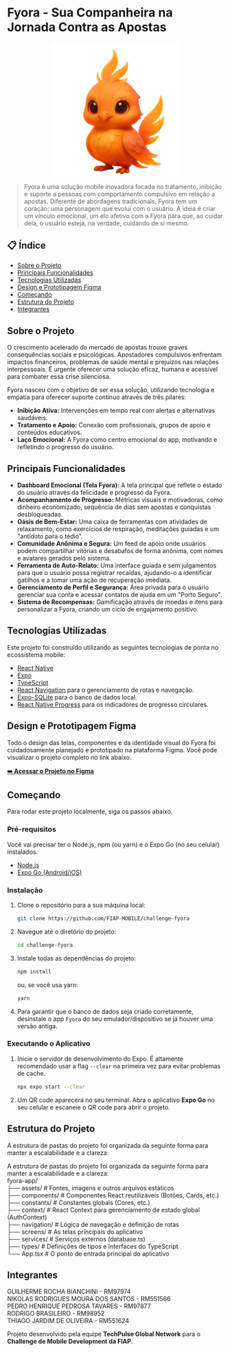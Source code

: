 # Fyora - Sua Companheira na Jornada Contra as Apostas

<p align="center">
  <img src="src/assets/images/fyora-character-care.png" alt="Fyora App Mockup" width="300"/>
</p>

> Fyora é uma solução mobile inovadora focada no tratamento, inibição e suporte a pessoas com comportamento compulsivo em relação a apostas. Diferente de abordagens tradicionais, Fyora tem um coração: uma personagem que evolui com o usuário. A ideia é criar um vínculo emocional, um elo afetivo com a Fyora para que, ao cuidar dela, o usuário esteja, na verdade, cuidando de si mesmo.

## 📋 Índice

- [Sobre o Projeto](#sobre-o-projeto)
- [Principais Funcionalidades](#principais-funcionalidades)
- [Tecnologias Utilizadas](#tecnologias-utilizadas)
- [Design e Prototipagem Figma](#design-e-prototipagem-figma)
- [Começando](#começando)
- [Estrutura do Projeto](#estrutura-do-projeto)
- [Integrantes](#integrantes)

## Sobre o Projeto

O crescimento acelerado do mercado de apostas trouxe graves consequências sociais e psicológicas. Apostadores compulsivos enfrentam impactos financeiros, problemas de saúde mental e prejuízos nas relações interpessoais. É urgente oferecer uma solução eficaz, humana e acessível para combater essa crise silenciosa.

Fyora nasceu com o objetivo de ser essa solução, utilizando tecnologia e empatia para oferecer suporte contínuo através de três pilares:

- **Inibição Ativa:** Intervenções em tempo real com alertas e alternativas saudáveis.
- **Tratamento e Apoio:** Conexão com profissionais, grupos de apoio e conteúdos educativos.
- **Laço Emocional:** A Fyora como centro emocional do app, motivando e refletindo o progresso do usuário.

## Principais Funcionalidades

- **Dashboard Emocional (Tela Fyora):** A tela principal que reflete o estado do usuário através da felicidade e progresso da Fyora.
- **Acompanhamento de Progresso:** Métricas visuais e motivadoras, como dinheiro economizado, sequência de dias sem apostas e conquistas desbloqueadas.
- **Oásis de Bem-Estar:** Uma caixa de ferramentas com atividades de relaxamento, como exercícios de respiração, meditações guiadas e um "antídoto para o tédio".
- **Comunidade Anônima e Segura:** Um feed de apoio onde usuários podem compartilhar vitórias e desabafos de forma anônima, com nomes e avatares gerados pelo sistema.
- **Ferramenta de Auto-Relato:** Uma interface guiada e sem julgamentos para que o usuário possa registrar recaídas, ajudando-o a identificar gatilhos e a tomar uma ação de recuperação imediata.
- **Gerenciamento de Perfil e Segurança:** Área privada para o usuário gerenciar sua conta e acessar contatos de ajuda em um "Porto Seguro".
- **Sistema de Recompensas:** Gamificação através de moedas e itens para personalizar a Fyora, criando um ciclo de engajamento positivo.

## Tecnologias Utilizadas

Este projeto foi construído utilizando as seguintes tecnologias de ponta no ecossistema mobile:

- [React Native](https://reactnative.dev/)
- [Expo](https://expo.dev/)
- [TypeScript](https://www.typescriptlang.org/)
- [React Navigation](https://reactnavigation.org/) para o gerenciamento de rotas e navegação.
- [Expo-SQLite](https://docs.expo.dev/versions/latest/sdk/sqlite/) para o banco de dados local.
- [React Native Progress](https://github.com/oblador/react-native-progress) para os indicadores de progresso circulares.

## Design e Prototipagem Figma

Todo o design das telas, componentes e da identidade visual do Fyora foi cuidadosamente planejado e prototipado na plataforma Figma. Você pode visualizar o projeto completo no link abaixo.

**[➡️ Acessar o Projeto no Figma](https://www.figma.com/design/2v3JN6z8rvv37GhoBjCklf/Fyora?node-id=0-1&t=vQSbaVGpyxurjxeu-1)**

## Começando

Para rodar este projeto localmente, siga os passos abaixo.

### Pré-requisitos

Você vai precisar ter o Node.js, npm (ou yarn) e o Expo Go (no seu celular) instalados.

- [Node.js](https://nodejs.org/en/)
- [Expo Go (Android/iOS)](https://expo.dev/go)

### Instalação

1. Clone o repositório para a sua máquina local:
    ```sh
    git clone https://github.com/FIAP-MOBILE/challenge-fyora
    ```
2. Navegue até o diretório do projeto:
    ```sh
    cd challenge-fyora
    ```
3. Instale todas as dependências do projeto:
    ```sh
    npm install
    ```
    ou, se você usa yarn:
    ```sh
    yarn
    ```
4. Para garantir que o banco de dados seja criado corretamente, desinstale o app `Fyora` do seu emulador/dispositivo se já houver uma versão antiga.

### Executando o Aplicativo

1. Inicie o servidor de desenvolvimento do Expo. É altamente recomendado usar a flag `--clear` na primeira vez para evitar problemas de cache.
    ```sh
    npx expo start --clear
    ```
2. Um QR code aparecerá no seu terminal. Abra o aplicativo **Expo Go** no seu celular e escaneie o QR code para abrir o projeto.

## Estrutura do Projeto

A estrutura de pastas do projeto foi organizada da seguinte forma para manter a escalabilidade e a clareza:



A estrutura de pastas do projeto foi organizada da seguinte forma para manter a escalabilidade e a clareza: <br>
fyora-app/ <br>
├── assets/ # Fontes, imagens e outros arquivos estáticos <br>
├── components/ # Componentes React reutilizáveis (Botões, Cards, etc.) <br>
├── constants/ # Constantes globais (Cores, etc.) <br>
├── context/ # React Context para gerenciamento de estado global (AuthContext) <br>
├── navigation/ # Lógica de navegação e definição de rotas <br>
├── screens/ # As telas principais do aplicativo <br>
├── services/ # Serviços externos (database.ts) <br>
├── types/ # Definições de tipos e interfaces do TypeScript <br>
└── App.tsx # O ponto de entrada principal do aplicativo


## Integrantes

GUILHERME ROCHA BIANCHINI - RM97974  
NIKOLAS RODRIGUES MOURA DOS SANTOS - RM551566  
PEDRO HENRIQUE PEDROSA TAVARES - RM97877  
RODRIGO BRASILEIRO - RM98952  
THIAGO JARDIM DE OLIVEIRA - RM551624  

Projeto desenvolvido pela equipe **TechPulse Global Network** para o **Challenge de Mobile Development da FIAP**.


